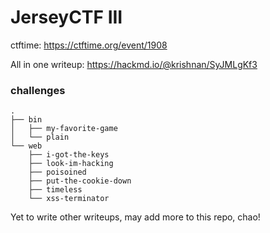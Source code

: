 # JerseyCTF III

ctftime: https://ctftime.org/event/1908

All in one writeup: https://hackmd.io/@krishnan/SyJMLgKf3

### challenges
```
.
├── bin
│   ├── my-favorite-game
│   └── plain
└── web
    ├── i-got-the-keys
    ├── look-im-hacking 
    ├── poisoined
    ├── put-the-cookie-down
    ├── timeless
    └── xss-terminator
```

Yet to write other writeups, may add more to this repo, chao!
